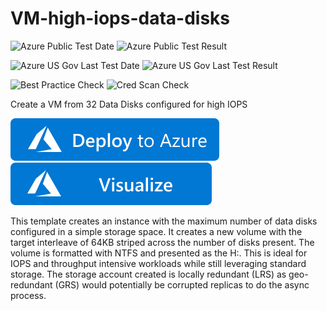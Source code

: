 # VM-high-iops-data-disks

![Azure Public Test Date](https://azurequickstartsservice.blob.core.windows.net/badges/301-vm-32-data-disks-high-iops/PublicLastTestDate.svg)
![Azure Public Test Result](https://azurequickstartsservice.blob.core.windows.net/badges/301-vm-32-data-disks-high-iops/PublicDeployment.svg)

![Azure US Gov Last Test Date](https://azurequickstartsservice.blob.core.windows.net/badges/301-vm-32-data-disks-high-iops/FairfaxLastTestDate.svg)
![Azure US Gov Last Test Result](https://azurequickstartsservice.blob.core.windows.net/badges/301-vm-32-data-disks-high-iops/FairfaxDeployment.svg)

![Best Practice Check](https://azurequickstartsservice.blob.core.windows.net/badges/301-vm-32-data-disks-high-iops/BestPracticeResult.svg)
![Cred Scan Check](https://azurequickstartsservice.blob.core.windows.net/badges/301-vm-32-data-disks-high-iops/CredScanResult.svg)

Create a VM from 32 Data Disks configured for high IOPS

[![Deploy To Azure](https://raw.githubusercontent.com/Azure/azure-quickstart-templates/master/1-CONTRIBUTION-GUIDE/images/deploytoazure.svg?sanitize=true)]("https://portal.azure.com/#create/Microsoft.Template/uri/https%3A%2F%2Fraw.githubusercontent.com%2FAzure%2Fazure-quickstart-templates%2Fmaster%2F301-vm-32-data-disks-high-iops%2Fazuredeploy.json")
[![Visualize](https://raw.githubusercontent.com/Azure/azure-quickstart-templates/master/1-CONTRIBUTION-GUIDE/images/visualizebutton.svg?sanitize=true)]("http://armviz.io/#/?load=https%3A%2F%2Fraw.githubusercontent.com%2FAzure%2Fazure-quickstart-templates%2Fmaster%2F301-vm-32-data-disks-high-iops%2Fazuredeploy.json")

This template creates an instance with the maximum number of data disks
configured in a simple storage space. It creates a new volume with the target
interleave of 64KB striped across the number of disks present. The volume is
formatted with NTFS and presented as the H:\. This is ideal for IOPS and
throughput intensive workloads while still leveraging standard storage. The
storage account created is locally redundant (LRS) as geo-redundant (GRS) would
potentially be corrupted replicas to do the async process.
